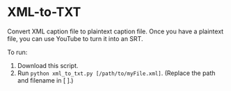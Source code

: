 # XML-to-TXT
Convert XML caption file to plaintext caption file. Once you have a plaintext file, you can use YouTube to turn it into an SRT.

To run:
1. Download this script.
2. Run `python xml_to_txt.py [/path/to/myFile.xml]`. (Replace the path and filename in [ ].)
